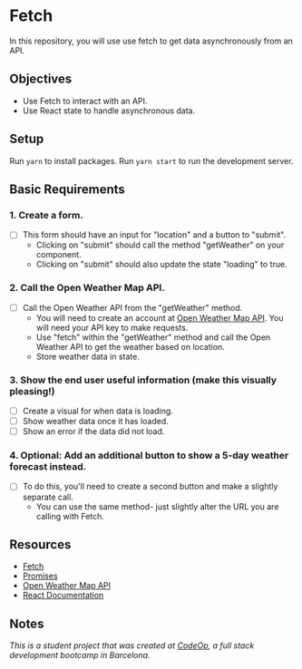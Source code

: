 # Fetch

In this repository, you will use use fetch to get data asynchronously from an API.

## Objectives

- Use Fetch to interact with an API.
- Use React state to handle asynchronous data.

## Setup

Run `yarn` to install packages.
Run `yarn start` to run the development server.

## Basic Requirements

### 1. Create a form.

- [ ] This form should have an input for "location" and a button to "submit".
  - Clicking on "submit" should call the method "getWeather" on your component.
  - Clicking on "submit" should also update the state "loading" to true.

### 2. Call the Open Weather Map API.

- [ ] Call the Open Weather API from the "getWeather" method.
  - You will need to create an account at [Open Weather Map API](https://openweathermap.org/). You will need your API key to make requests.
  - Use "fetch" within the "getWeather" method and call the Open Weather API to get the weather based on location.
  - Store weather data in state.

### 3. Show the end user useful information (make this visually pleasing!)

- [ ] Create a visual for when data is loading.
- [ ] Show weather data once it has loaded.
- [ ] Show an error if the data did not load.

### 4. Optional: Add an additional button to show a 5-day weather forecast instead.

- [ ] To do this, you'll need to create a second button and make a slightly separate call.
  - You can use the same method- just slightly alter the URL you are calling with Fetch.

## Resources

- [Fetch](https://developer.mozilla.org/en-US/docs/Web/API/Fetch_API/Using_Fetch)
- [Promises](https://developer.mozilla.org/en-US/docs/Web/JavaScript/Reference/Global_Objects/Promise)
- [Open Weather Map API](https://openweathermap.org/)
- [React Documentation](https://reactjs.org/docs/hello-world.html)

## Notes

_This is a student project that was created at [CodeOp](http://CodeOp.tech), a full stack development bootcamp in Barcelona._

